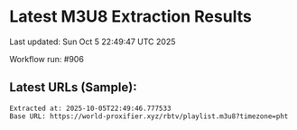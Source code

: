 # Latest M3U8 Extraction Results

Last updated: Sun Oct  5 22:49:47 UTC 2025

Workflow run: #906

## Latest URLs (Sample):
```
Extracted at: 2025-10-05T22:49:46.777533
Base URL: https://world-proxifier.xyz/rbtv/playlist.m3u8?timezone=pht

```

